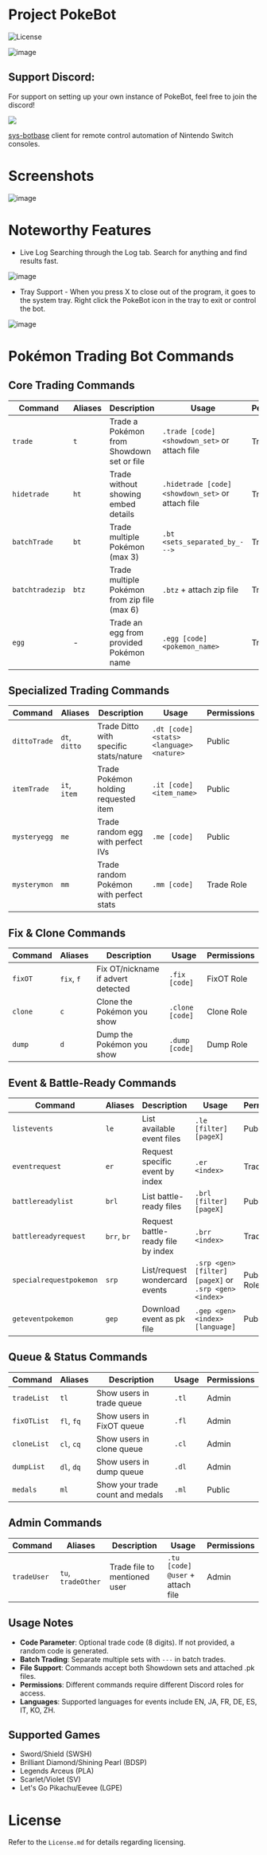 # Project PokeBot
![License](https://img.shields.io/badge/License-AGPLv3-blue.svg)

![image](https://github.com/user-attachments/assets/bee51b3d-92a0-482c-a4ad-7f9f08d21f51)

## Support Discord:

For support on setting up your own instance of PokeBot, feel free to join the discord!

[<img src="https://canary.discordapp.com/api/guilds/1369342739581505536/widget.png?style=banner2">](https://discord.gg/WRs22V6DgE)

[sys-botbase](https://github.com/olliz0r/sys-botbase) client for remote control automation of Nintendo Switch consoles.

# Screenshots
![image](https://github.com/user-attachments/assets/9cd4dd57-0095-4353-8fba-5cb5b9417bd6)

# Noteworthy Features
- Live Log Searching through the Log tab.  Search for anything and find results fast.

![image](https://github.com/user-attachments/assets/820d8892-ae52-4aa6-981a-cb57d1c32690)

- Tray Support - When you press X to close out of the program, it goes to the system tray.  Right click the PokeBot icon in the tray to exit or control the bot.

![image](https://github.com/user-attachments/assets/3a30b334-955c-4fb3-b7d8-60cd005a2e18)

# Pokémon Trading Bot Commands

## Core Trading Commands

| Command | Aliases | Description | Usage | Permissions |
|---------|---------|-------------|--------|-------------|
| `trade` | `t` | Trade a Pokémon from Showdown set or file | `.trade [code] <showdown_set>` or attach file | Trade Role |
| `hidetrade` | `ht` | Trade without showing embed details | `.hidetrade [code] <showdown_set>` or attach file | Trade Role |
| `batchTrade` | `bt` | Trade multiple Pokémon (max 3) | `.bt <sets_separated_by_--->` | Trade Role |
| `batchtradezip` | `btz` | Trade multiple Pokémon from zip file (max 6) | `.btz` + attach zip file | Trade Role |
| `egg` | - | Trade an egg from provided Pokémon name | `.egg [code] <pokemon_name>` | Trade Role |

## Specialized Trading Commands

| Command | Aliases | Description | Usage | Permissions |
|---------|---------|-------------|--------|-------------|
| `dittoTrade` | `dt`, `ditto` | Trade Ditto with specific stats/nature | `.dt [code] <stats> <language> <nature>` | Public |
| `itemTrade` | `it`, `item` | Trade Pokémon holding requested item | `.it [code] <item_name>` | Public |
| `mysteryegg` | `me` | Trade random egg with perfect IVs | `.me [code]` | Public |
| `mysterymon` | `mm` | Trade random Pokémon with perfect stats | `.mm [code]` | Trade Role |

## Fix & Clone Commands

| Command | Aliases | Description | Usage | Permissions |
|---------|---------|-------------|--------|-------------|
| `fixOT` | `fix`, `f` | Fix OT/nickname if advert detected | `.fix [code]` | FixOT Role |
| `clone` | `c` | Clone the Pokémon you show | `.clone [code]` | Clone Role |
| `dump` | `d` | Dump the Pokémon you show | `.dump [code]` | Dump Role |

## Event & Battle-Ready Commands

| Command | Aliases | Description | Usage | Permissions |
|---------|---------|-------------|--------|-------------|
| `listevents` | `le` | List available event files | `.le [filter] [pageX]` | Public |
| `eventrequest` | `er` | Request specific event by index | `.er <index>` | Trade Role |
| `battlereadylist` | `brl` | List battle-ready files | `.brl [filter] [pageX]` | Public |
| `battlereadyrequest` | `brr`, `br` | Request battle-ready file by index | `.brr <index>` | Trade Role |
| `specialrequestpokemon` | `srp` | List/request wondercard events | `.srp <gen> [filter] [pageX]` or `.srp <gen> <index>` | Public/Trade Role |
| `geteventpokemon` | `gep` | Download event as pk file | `.gep <gen> <index> [language]` | Public |

## Queue & Status Commands

| Command | Aliases | Description | Usage | Permissions |
|---------|---------|-------------|--------|-------------|
| `tradeList` | `tl` | Show users in trade queue | `.tl` | Admin |
| `fixOTList` | `fl`, `fq` | Show users in FixOT queue | `.fl` | Admin |
| `cloneList` | `cl`, `cq` | Show users in clone queue | `.cl` | Admin |
| `dumpList` | `dl`, `dq` | Show users in dump queue | `.dl` | Admin |
| `medals` | `ml` | Show your trade count and medals | `.ml` | Public |

## Admin Commands

| Command | Aliases | Description | Usage | Permissions |
|---------|---------|-------------|--------|-------------|
| `tradeUser` | `tu`, `tradeOther` | Trade file to mentioned user | `.tu [code] @user` + attach file | Admin |

## Usage Notes

- **Code Parameter**: Optional trade code (8 digits). If not provided, a random code is generated.
- **Batch Trading**: Separate multiple sets with `---` in batch trades.
- **File Support**: Commands accept both Showdown sets and attached .pk files.
- **Permissions**: Different commands require different Discord roles for access.
- **Languages**: Supported languages for events include EN, JA, FR, DE, ES, IT, KO, ZH.

## Supported Games

- Sword/Shield (SWSH)
- Brilliant Diamond/Shining Pearl (BDSP) 
- Legends Arceus (PLA)
- Scarlet/Violet (SV)
- Let's Go Pikachu/Eevee (LGPE)
  

# License
Refer to the `License.md` for details regarding licensing.
